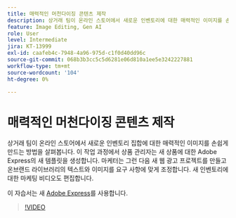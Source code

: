 ```yaml
---
title: 매력적인 머천다이징 콘텐츠 제작
description: 상거래 팀이 온라인 스토어에서 새로운 인벤토리에 대한 매력적인 이미지를 손쉽게 만드는 방법을 알아봅니다.
feature: Image Editing, Gen AI
role: User
level: Intermediate
jira: KT-13999
exl-id: caafeb4c-7948-4a96-975d-c1f0d40dd96c
source-git-commit: 068b3b3cc5c5d6281e06d810a1ee5e3242227881
workflow-type: tm+mt
source-wordcount: '104'
ht-degree: 0%

---
```


# 매력적인 머천다이징 콘텐츠 제작

상거래 팀이 온라인 스토어에서 새로운 인벤토리 집합에 대한 매력적인 이미지를 손쉽게 만드는 방법을 살펴봅니다. 이 작업 과정에서 상품 관리자는 새 상품에 대한 Adobe Express의 새 템플릿을 생성합니다. 마케터는 그런 다음 새 웹 광고 프로젝트를 만들고 온브랜드 라이브러리의 텍스트와 이미지를 요구 사항에 맞게 조정합니다. 새 인벤토리에 대한 마케팅 비디오도 편집합니다.

이 자습서는 새 [Adobe Express](https://www.adobe.com/express/)를 사용합니다.

>[!VIDEO](https://video.tv.adobe.com/v/3447138?quality=12&learn=on&hidetitle=true&captions=kor)
